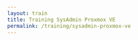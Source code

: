 ```yaml
---
layout: train
title: Training SysAdmin Proxmox VE
permalink: /training/sysadmin-proxmox-ve
---
```



